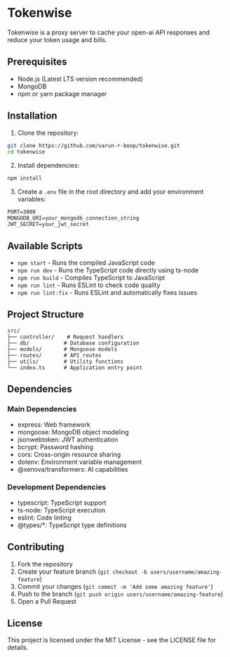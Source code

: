 # Tokenwise

Tokenwise is a proxy server to cache your open-ai API responses and reduce your token usage and bills.

## Prerequisites

- Node.js (Latest LTS version recommended)
- MongoDB
- npm or yarn package manager

## Installation

1. Clone the repository:
```bash
git clone https://github.com/varun-r-boop/tokenwise.git
cd tokenwise
```

2. Install dependencies:
```bash
npm install
```

3. Create a `.env` file in the root directory and add your environment variables:
```env
PORT=3000
MONGODB_URI=your_mongodb_connection_string
JWT_SECRET=your_jwt_secret
```

## Available Scripts

- `npm start` - Runs the compiled JavaScript code
- `npm run dev` - Runs the TypeScript code directly using ts-node
- `npm run build` - Compiles TypeScript to JavaScript
- `npm run lint` - Runs ESLint to check code quality
- `npm run lint:fix` - Runs ESLint and automatically fixes issues

## Project Structure

```
src/
├── controller/    # Request handlers
├── db/           # Database configuration
├── models/       # Mongoose models
├── routes/       # API routes
├── utils/        # Utility functions
└── index.ts      # Application entry point
```

## Dependencies

### Main Dependencies
- express: Web framework
- mongoose: MongoDB object modeling
- jsonwebtoken: JWT authentication
- bcrypt: Password hashing
- cors: Cross-origin resource sharing
- dotenv: Environment variable management
- @xenova/transformers: AI capabilities

### Development Dependencies
- typescript: TypeScript support
- ts-node: TypeScript execution
- eslint: Code linting
- @types/*: TypeScript type definitions

## Contributing

1. Fork the repository
2. Create your feature branch (`git checkout -b users/username/amazing-feature`)
3. Commit your changes (`git commit -m 'Add some amazing feature'`)
4. Push to the branch (`git push origin users/username/amazing-feature`)
5. Open a Pull Request

## License

This project is licensed under the MIT License - see the LICENSE file for details. 
